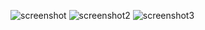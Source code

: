 ![screenshot](https://raw.githubusercontent.com/shuibaco/bitcron-theme-ingrey/master/screenshot.png)
![screenshot2](https://raw.githubusercontent.com/shuibaco/bitcron-theme-ingrey/master/screenshot2.png)
![screenshot3](https://raw.githubusercontent.com/shuibaco/bitcron-theme-ingrey/master/screenshot3.png)
